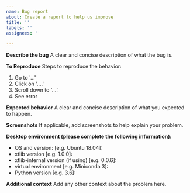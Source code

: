```yaml
---
name: Bug report
about: Create a report to help us improve
title: ''
labels: ''
assignees: ''

---
```


**Describe the bug**
A clear and concise description of what the bug is.

**To Reproduce**
Steps to reproduce the behavior:
1. Go to '...'
2. Click on '....'
3. Scroll down to '....'
4. See error

**Expected behavior**
A clear and concise description of what you expected to happen.

**Screenshots**
If applicable, add screenshots to help explain your problem.

**Desktop environment (please complete the following information):**
 - OS and version: [e.g. Ubuntu 18.04]: 
 - xtlib version [e.g. 1.0.0]: 
 - xtlib-internal version (if using) [e.g. 0.0.6]: 
 - virtual environment [e.g. Miniconda 3]: 
 - Python version [e.g. 3.6]: 

**Additional context**
Add any other context about the problem here.
